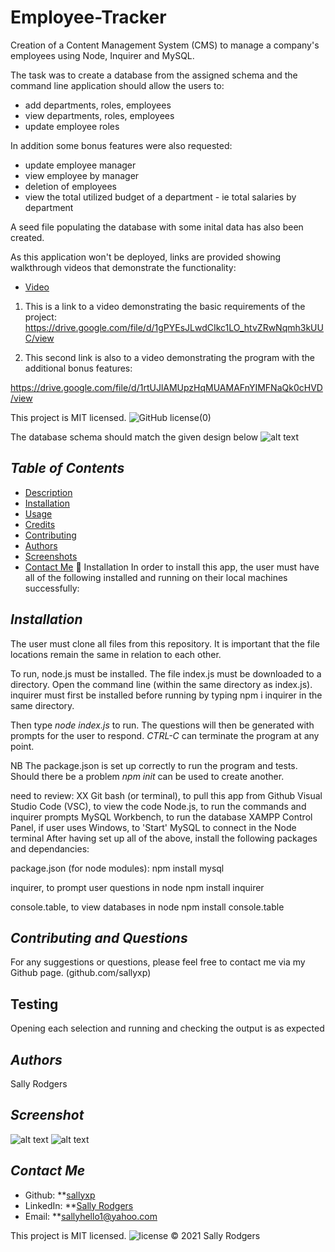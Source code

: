 # Employee-Tracker
Creation of a Content Management System (CMS) to manage a company's employees using Node, Inquirer and MySQL.

The task was to create a database from the assigned schema and the command line application should allow the users to:
 - add departments, roles, employees
 - view departments, roles, employees
 - update employee roles

 In addition some bonus features were also requested:
 - update employee manager
 - view employee by manager
 - deletion of employees
 - view the total utilized budget of a department - ie total salaries by department

 A seed file populating the database with some inital data has also been created.

 As this application won't be deployed, links are provided showing walkthrough videos that demonstrate the functionality:

- [Video](#video)
1.  This is a link to a video demonstrating the basic requirements of the project:
https://drive.google.com/file/d/1gPYEsJLwdCIkc1LO_htvZRwNqmh3kUUC/view

2.  This second link is also to a video demonstrating the program with the additional bonus features:

https://drive.google.com/file/d/1rtUJlAMUpzHqMUAMAFnYIMFNaQk0cHVD/view

This project is MIT licensed. ![GitHub license](![license](https://img.shields.io/static/v1?label=license&message=MIT&color=blueviolet))(0)

The database schema should match the given design below
![alt text](/Images/databasedesign.png) 

## *Table of Contents*
- [Description](#description)
- [Installation](#installation)
- [Usage](#usage)
- [Credits](#Credits) 
- [Contributing](#contributing)
- [Authors](#authors)
- [Screenshots](#screenshots)
- [Contact Me](#contact-me)
💾 Installation
In order to install this app, the user must have all of the following installed and running on their local machines successfully:
## *Installation*
The user must clone all files from this repository.  It is important that the file locations remain the same in relation to each other.

To run, node.js must be installed. The file index.js must be downloaded to a directory. Open the command line (within the same directory as index.js).  inquirer must first be installed before running by typing npm i inquirer in the same directory.

Then type _node index.js_ to run.  The questions will then be generated with prompts for the user to respond. _CTRL-C_ can terminate the program at any point.

NB The package.json is set up correctly to run the program and tests.  Should there be a problem _npm init_ can be used to create another.

need to review:  XX
Git bash (or terminal), to pull this app from Github
Visual Studio Code (VSC), to view the code
Node.js, to run the commands and inquirer prompts
MySQL Workbench, to run the database
XAMPP Control Panel, if user uses Windows, to 'Start' MySQL to connect in the Node terminal
After having set up all of the above, install the following packages and dependancies:

package.json (for node modules):
npm install
mysql

inquirer, to prompt user questions in node
npm install inquirer

console.table, to view databases in node
npm install console.table

## *Contributing and Questions*
For any suggestions or questions, please feel free to contact me via my Github page. (github.com/sallyxp)

## Testing
Opening each selection and running and checking the output is as expected

## *Authors*
Sally Rodgers

## *Screenshot*
![alt text](/Images/TeamHogworts.png)
![alt text](/Images/Prompts.png) 

## *Contact Me*
- Github: **[sallyxp](github.com/sallyxp)
- LinkedIn: **[Sally Rodgers](www.linkedin.com/in/sallyhello1)  
- Email: **[sallyhello1@yahoo.com](mailto:sallyhello1@yahoo.com)

This project is MIT licensed. ![license](https://img.shields.io/static/v1?label=license&message=MIT&color=blueviolet) 
&copy; 2021 Sally Rodgers
